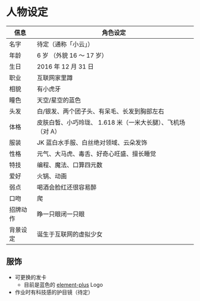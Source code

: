 # 人物设定

| 信息     | 角色设定                                                    |
| -------- | ----------------------------------------------------------- |
| 名字     | 待定（通称「小云」）                                        |
| 年龄     | 6 岁 （外貌 16 ～ 17 岁）                                   |
| 生日     | 2016 年 12 月 31 日                                         |
| 职业     | 互联网家里蹲                                                |
| 相貌     | 有小虎牙                                                    |
| 瞳色     | 天空/星空的蓝色                                             |
| 头发     | 白/银发、两个团子头、有呆毛、长发到胸部左右                 |
| 体格     | 皮肤白皙、小巧玲珑、 1.618 米（一米大长腿）、飞机场（对 A） |
| 服装     | JK 蓝白水手服、白丝绝对领域、云朵发饰                       |
| 性格     | 元气、大马虎、毒舌、好奇心旺盛、擅长睡觉                    |
| 特技     | 编程、魔法、口算四元数                                      |
| 爱好     | 火锅、动画                                                  |
| 弱点     | 喝酒会脸红还很容易醉                                        |
| 口吻     | 爬                                                          |
| 招牌动作 | 睁一只眼闭一只眼                                            |
| 背景设定 | 诞生于互联网的虚拟少女                                      |

## 服饰

- 可更换的发卡
  - 目前是蓝色的 [element-plus](https://github.com/element-plus/element-plus) Logo
- 作业时有科技感的护目镜（待定）
